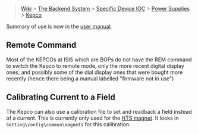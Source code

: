 > [Wiki](Home) > [The Backend System](The-Backend-System) > [Specific Device IOC](Specific-Device-IOC) > [Power Supplies](Power-Supplies) > [Kepco](Kepco)

Summary of use is now in the [user manual](https://github.com/ISISComputingGroup/ibex_user_manual/wiki/Kepco-Power-Supply).

## Remote Command

Most of the KEPCOs at ISIS which are BOPs do not have the REM command to switch the Kepco to remote mode, only the more recent digital display ones, and possibly some of the dial display ones that were bought more recently (hence there being a manual labelled "firmware not in use")

## Calibrating Current to a Field
The Kepco can also use a calibration file to set and readback a field instead of a current. This is currently only used for the [HTS magnet](https://github.com/ISISComputingGroup/ibex_developers_manual/wiki/HTS-Magnet). It looks in `Setting\config\common\magnets` for this calibration.
